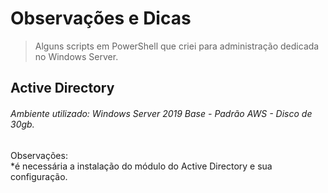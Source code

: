 # Observações e Dicas
> Alguns scripts em PowerShell que criei para administração dedicada no Windows Server.
## Active Directory 
###### Ambiente utilizado: Windows Server 2019 Base - Padrão AWS - Disco de 30gb. <br>
Observações:<br>
*é necessária a instalação do módulo do Active Directory e sua configuração.<br>
